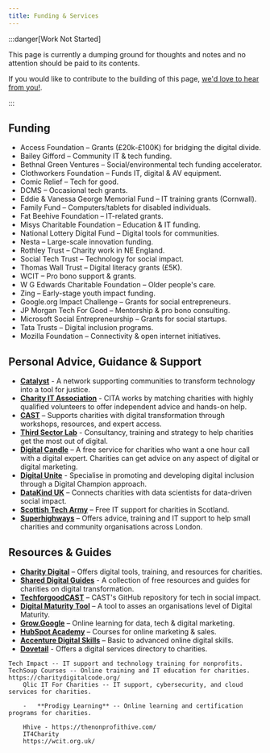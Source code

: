 ```yaml
---
title: Funding & Services
---
```


:::danger[Work Not Started]

This page is currently a dumping ground for thoughts and notes and no attention should be paid to its contents.

If you would like to contribute to the building of this page, [we'd love to hear from you!](../../overview/help).

:::

## Funding
- Access Foundation – Grants (£20k-£100K) for bridging the digital divide.
- Bailey Gifford – Community IT & tech funding.
- Bethnal Green Ventures – Social/environmental tech funding accelerator.
- Clothworkers Foundation – Funds IT, digital & AV equipment.
- Comic Relief – Tech for good.
- DCMS – Occasional tech grants.
- Eddie & Vanessa George Memorial Fund – IT training grants (Cornwall).
- Family Fund – Computers/tablets for disabled individuals.
- Fat Beehive Foundation – IT-related grants.
- Misys Charitable Foundation – Education & IT funding.
- National Lottery Digital Fund – Digital tools for communities.
- Nesta – Large-scale innovation funding.
- Rothley Trust – Charity work in NE England.
- Social Tech Trust – Technology for social impact.
- Thomas Wall Trust – Digital literacy grants (£5K).
- WCIT – Pro bono support & grants.
- W G Edwards Charitable Foundation – Older people's care.
- Zing – Early-stage youth impact funding.
- Google.org Impact Challenge – Grants for social entrepreneurs.
- JP Morgan Tech For Good – Mentorship & pro bono consulting.
- Microsoft Social Entrepreneurship – Grants for social startups.
- Tata Trusts – Digital inclusion programs.
- Mozilla Foundation – Connectivity & open internet initiatives.

## Personal Advice, Guidance & Support

* **[Catalyst][1]** - A network supporting communities to transform technology into a tool for justice.
* **[Charity IT Association][2]** - CITA works by matching charities with highly qualified volunteers to offer independent advice and hands-on help.
* **[CAST][3]** – Supports charities with digital transformation through workshops, resources, and expert access.
* **[Third Sector Lab][4]** - Consultancy, training and strategy to help charities get the most out of digital. 
* **[Digital Candle][5]** – A free service for charities who want a one hour call with a digital expert. Charities can get advice on any aspect of digital or digital marketing.
* **[Digital Unite][6]** - Specialise in promoting and developing digital inclusion through a Digital Champion approach.
* **[DataKind UK][7]** – Connects charities with data scientists for data-driven social impact. 
* **[Scottish Tech Army][8]** – Free IT support for charities in Scotland.
* **[Superhighways][9]** – Offers advice, training and IT support to help small charities and community organisations across London.

[1]: https://www.thecatalyst.org.uk/ "Catalyst"
[2]: https://www.cita.org.uk "Charity IT Association"  
[3]: https://wearecast.org.uk "CAST" 
[4]: https://thirdsectorlab.co.uk/ "Third Sector Lab"
[5]: https://www.digitalcandle.org.uk/ "Digital Candle"
[6]: https://www.digitalunite.com/ "Digital Unite"
[7]: https://www.datakind.org.uk "DataKind UK"
[8]: https://www.scottishtecharmy.org/ "Scottish Tech Army"
[9]: https://superhighways.org.uk/ "Super Highways"

## Resources & Guides
* **[Charity Digital][10]** – Offers digital tools, training, and resources for charities. 
* **[Shared Digital Guides][11]** - A collection of free resources and guides for charities on digital transformation.
* **[TechforgoodCAST][12]** – CAST's GitHub repository for tech in social impact.
* **[Digital Maturity Tool][13]** – A tool to asses an organisations level of Digital Maturity. 
* **[Grow.Google][14]** – Online learning for data, tech & digital marketing.  
* **[HubSpot Academy][15]** – Courses for online marketing & sales.  
* **[Accenture Digital Skills][16]** – Basic to advanced online digital skills. 
* **[Dovetail][17]** - Offers a digital services directory to charities. 

[10]: https://charitydigital.org.uk "Charity Digital"  
[11]: https://www.shareddigitalguides.org.uk/ "Shared Digital Guides"
[12]: https://github.com/TechforgoodCAST "Tech For Good CAST"
[13]: https://digitalmaturity.org/ "Digital Maturity"
[14]: https://grow.google/intl/uk/ "Google Grow"
[15]: https://academy.hubspot.com/ "Hubspot Academy"
[16]: https://www.futurelearn.com/partners/accenture-uk "Accenture Digital Skills"
[17]: https://dovetail.network "Dovetail"


    Tech Impact -- IT support and technology training for nonprofits.
    TechSoup Courses -- Online training and IT education for charities.
    https://charitydigitalcode.org/
        Qlic IT For Charities -- IT support, cybersecurity, and cloud services for charities.

        -   **Prodigy Learning** -- Online learning and certification programs for charities.

        Hhive - https://thenonprofithive.com/
        IT4Charity
        https://wcit.org.uk/